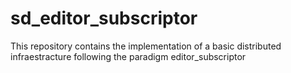 # sd_editor_subscriptor
This repository contains the implementation of a basic distributed infraestracture following the paradigm editor_subscriptor
